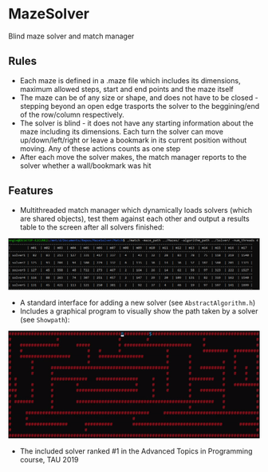 # MazeSolver
 Blind maze solver and match manager
 
 ## Rules
 - Each maze is defined in a .maze file which includes its dimensions, maximum allowed steps, start and end points and the maze itself
 - The maze can be of any size or shape, and does not have to be closed - stepping beyond an open edge trasports the solver to the    beggining/end of the row/column respectively.
 - The solver is blind - it does not have any starting information about the maze including its dimensions. Each turn the solver can move up/down/left/right or leave a bookmark in its current position without moving. Any of these actions counts as one step
 - After each move the solver makes, the match manager reports to the solver whether a wall/bookmark was hit

 ## Features
  - Multithreaded match manager which dynamically loads solvers (which are shared objects), test them against each other and output a results table to the screen after all solvers finished:
  
  ![](https://raw.githubusercontent.com/ron828/MazeSolver/master/Screenshots/match-results.png)
  
  - A standard interface for adding a new solver (see `AbstractAlgorithm.h`)
  - Includes a graphical program to visually show the path taken by a solver (see `Showpath`):
  
  ![](https://raw.githubusercontent.com/ron828/MazeSolver/master/Screenshots/showpath.gif)
  
  - The included solver ranked #1 in the Advanced Topics in Programming course, TAU 2019
